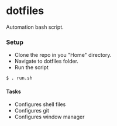 # dotfiles
Automation bash script.

### Setup
 - Clone the repo in you "Home" directory.
 - Navigate to dotfiles folder.
 - Run the script
```sh
$ . run.sh
```

#### Tasks
- Configures shell files
- Configures git
- Configures window manager
